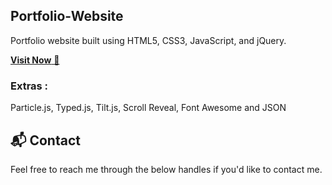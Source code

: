 ## Portfolio-Website
Portfolio website built using HTML5, CSS3, JavaScript, and jQuery.

<a href="https://jigarsable.netlify.app/" target="_blank">**Visit Now** 🚀</a>


### Extras : 
Particle.js, Typed.js, Tilt.js, Scroll Reveal, Font Awesome and JSON

<h2>📬 Contact</h2>

Feel free to reach me through the below handles if you'd like to contact me.